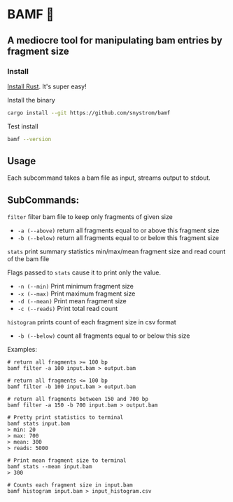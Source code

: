 # BAMF 🦀
## A mediocre tool for manipulating bam entries by fragment size 

### Install

[Install Rust](https://www.rust-lang.org/tools/install). It's super easy!

Install the binary
``` sh
cargo install --git https://github.com/snystrom/bamf
```

Test install
``` sh
bamf --version
```

## Usage
Each subcommand takes a bam file as input, streams output to stdout.

## SubCommands:
`filter` filter bam file to keep only fragments of given size
 - `-a (--above)` return all fragments equal to or above this fragment size
 - `-b (--below)` return all fragments equal to or below this fragment size

`stats` print summary statistics min/max/mean fragment size and read count of the bam file

Flags passed to `stats` cause it to print only the value.
 - `-n (--min)` Print minimum fragment size
 - `-x (--max)` Print maximum fragment size
 - `-d (--mean)` Print mean fragment size
 - `-c (--reads)` Print total read count

`histogram` prints count of each fragment size in csv format
 - `-b (--below)` count all fragments equal to or below this size

Examples:
 ```
 # return all fragments >= 100 bp
 bamf filter -a 100 input.bam > output.bam
 
 # return all fragments <= 100 bp
 bamf filter -b 100 input.bam > output.bam
 
 # return all fragments between 150 and 700 bp
 bamf filter -a 150 -b 700 input.bam > output.bam

# Pretty print statistics to terminal
 bamf stats input.bam 
> min: 20
> max: 700
> mean: 300
> reads: 5000
 
# Print mean fragment size to terminal
 bamf stats --mean input.bam 
> 300

# Counts each fragment size in input.bam
 bamf histogram input.bam > input_histogram.csv
 ```

